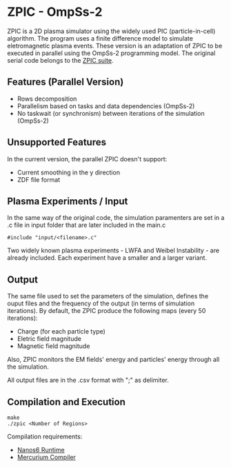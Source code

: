 # ZPIC - OmpSs-2 

ZPIC is a 2D plasma simulator using the widely used PIC (particle-in-cell) algorithm. The program uses a finite difference model to simulate eletromagnetic plasma events. These version is an adaptation of ZPIC to be executed in parallel using the OmpSs-2 programming model. The original serial code belongs to the [ZPIC suite](https://github.com/ricardo-fonseca/zpic).  

## Features (Parallel Version)
- Rows decomposition
- Parallelism based on tasks and data dependencies (OmpSs-2)
- No taskwait (or synchronism) between iterations of the simulation (OmpSs-2)

## Unsupported Features
In the current version, the parallel ZPIC doesn't support:
- Current smoothing in the y direction
- ZDF file format 

## Plasma Experiments / Input
In the same way of the original code, the simulation paramenters are set in a .c file in input folder that are later included in the main.c
```
#include "input/<filename>.c"
```
Two widely known plasma experiments - LWFA and Weibel Instability - are already included. Each experiment have a smaller and a larger variant.

## Output
The same file used to set the parameters of the simulation, defines the ouput files and the frequency of the output (in terms of simulation iterations).
By default, the ZPIC produce the following maps (every 50 iterations):
- Charge (for each particle type)
- Eletric field magnitude
- Magnetic field magnitude

Also, ZPIC monitors the EM fields' energy and particles' energy through all the simulation.

All output files are in the .csv format with ";" as delimiter. 

## Compilation and Execution
```
make
./zpic <Number of Regions>
```

Compilation requirements:
- [Nanos6 Runtime](https://github.com/bsc-pm/nanos6)
- [Mercurium Compiler](https://github.com/bsc-pm/mcxx)
